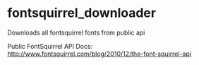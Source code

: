 fontsquirrel_downloader
=======================

Downloads all fontsquirrel fonts from public api

Public FontSquirrel API Docs: <http://www.fontsquirrel.com/blog/2010/12/the-font-squirrel-api>
